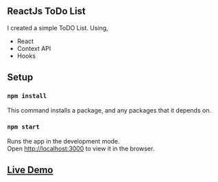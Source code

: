 ## ReactJs ToDo List

I created a simple ToDO List.
Using, 
	<ul>
		<li>React</li>
    <li>Context API</li>
		<li>Hooks</li>
	</ul>

## Setup

### `npm install`

This command installs a package, and any packages that it depends on.

### `npm start`

Runs the app in the development mode.<br />
Open [http://localhost:3000](http://localhost:3000) to view it in the browser.

## [Live Demo](https://reactjs-todo-list-7600.netlify.app/)
